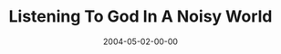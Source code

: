 ---
layout: message
category: message
series: "Going Crazy"
title: "Listening To God In A Noisy World"
date: 2004-05-02-00-00
message_id: 173
audio: "http://s3.amazonaws.com/crossroads-media/message/audio/GC_03_05-02-04_Listening_to_God_in_a_Noisy_World.mp3"
audio-duration: "36:38"
explicit: false
---